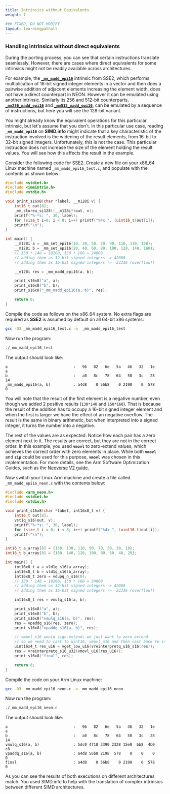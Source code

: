 ```yaml
---
title: Intrinsics without Equivalents
weight: 7

### FIXED, DO NOT MODIFY
layout: learningpathall
---
```


### Handling intrinsics without direct equivalents

During the porting process, you can see that certain instructions translate seamlessly. However, there are cases where direct equivalents for some intrinsics might not be readily available across architectures. 

For example, the [**`_mm_madd_epi16`**](https://simd.info/c_intrinsic/_mm_madd_epi16/) intrinsic from SSE2, which performs multiplication of 16-bit signed integer elements in a vector and then does a pairwise addition of adjacent elements increasing the element width, does not have a direct counterpart in NEON. However it can be emulated using another intrinsic. Similarly its 256 and 512-bit counterparts, [**`_mm256_madd_epi16`**](https://simd.info/c_intrinsic/_mm256_madd_epi16/) and [**`_mm512_madd_epi16`**](https://simd.info/c_intrinsic/_mm512_madd_epi16/), can be emulated by a sequence of instructions, but here you will see the 128-bit variant.

You might already know the equivalent operations for this particular intrinsic, but let's assume that you don't. In this particular use case, reading **`_mm_madd_epi16`** on **SIMD.info** might indicate that a key characteristic of the instruction involved is the widening of the result elements, from 16-bit to 32-bit signed integers. Unfortunately, this is not the case. This particular instruction does not increase the size of the element holding the result values. You will see how this affects the result in the example.

Consider the following code for SSE2. Create a new file on your x86_64 Linux machine named `_mm_madd_epi16_test.c`, and populate with the contents as shown below:

```C
#include <stdint.h>
#include <immintrin.h>
#include <stdio.h>

void print_s16x8(char *label, __m128i v) {
    int16_t out[8];
    _mm_storeu_si128((__m128i*)out, v);
    printf("%-*s: ", 30, label);
    for (size_t i=0; i < 8; i++) printf("%4x ", (uint16_t)out[i]);
    printf("\n");
}

int main() {
    __m128i a = _mm_set_epi16(10, 30, 50, 70, 90, 110, 130, 150);
    __m128i b = _mm_set_epi16(20, 40, 60, 80, 100, 120, 140, 160);
    // 130 * 140 = 18200, 150 * 160 = 24000
    // adding them as 32-bit signed integers -> 42000
    // adding them as 16-bit signed integers -> -23336 (overflow!)

    __m128i res = _mm_madd_epi16(a, b);

    print_s16x8("a", a);
    print_s16x8("b", b);
    print_s16x8("_mm_madd_epi16(a, b)", res);

    return 0;
}
```

Compile the code as follows on the x86_64 system. No extra flags are required as **SSE2** is assumed by default on all 64-bit x86 systems:
```bash
gcc -O3 _mm_madd_epi16_test.c -o  _mm_madd_epi16_test
```

Now run the program:
```bash
./_mm_madd_epi16_test
```

The output should look like: 
```output
a                             :   96   82   6e   5a   46   32   1e    a
b                             :   a0   8c   78   64   50   3c   28   14
_mm_madd_epi16(a, b)          : a4d8    0 56b8    0 2198    0  578    0
```

You will note that the result of the first element is a negative number, even though we added 2 positive results (`130*140` and `150*160`). That is because the result of the addition has to occupy a 16-bit signed integer element and when the first is larger we have the effect of an negative overflow. The result is the same in binary arithmetic, but when interpreted into a signed integer, it turns the number into a negative.

The rest of the values are as expected. Notice how each pair has a zero element next to it. The results are correct, but they are not in the correct order. In this example, you used **`vmovl`** to zero-extend values, which achieves the correct order with zero elements in place. While both **`vmovl`** and **`zip`** could be used for this purpose, **`vmovl`** was chosen in this implementation. For more details, see the Arm Software Optimization Guides, such as the [Neoverse V2 guide](https://developer.arm.com/documentation/109898/latest/).

Now switch your Linux Arm machine and create a file called `_mm_madd_epi16_neon.c` with the contents below:
```C
#include <arm_neon.h>
#include <stdint.h>
#include <stdio.h>

void print_s16x8(char *label, int16x8_t v) {
    int16_t out[8];
    vst1q_s16(out, v);
    printf("%-*s: ", 30, label);
    for (size_t i = 0; i < 8; i++) printf("%4x ", (uint16_t)out[i]);
    printf("\n");
}

int16_t a_array[8] = {150, 130, 110, 90, 70, 50, 30, 10};
int16_t b_array[8] = {160, 140, 120, 100, 80, 60, 40, 20};

int main() {
    int16x8_t a = vld1q_s16(a_array);
    int16x8_t b = vld1q_s16(b_array);
    int16x8_t zero = vdupq_n_s16(0);
    // 130 * 140 = 18200, 150 * 160 = 24000
    // adding them as 32-bit signed integers -> 42000
    // adding them as 16-bit signed integers -> -23336 (overflow!)

    int16x8_t res = vmulq_s16(a, b);

    print_s16x8("a", a);
    print_s16x8("b", b);
    print_s16x8("vmulq_s16(a, b)", res);
    res = vpaddq_s16(res, zero);
    print_s16x8("vpaddq_s16(a, b)", res);

    // vmovl_s16 would sign-extend; we just want to zero-extend
    // so we need to cast to uint16, vmovl_u16 and then cast back to int16
    uint16x4_t res_u16 = vget_low_u16(vreinterpretq_u16_s16(res));
    res = vreinterpretq_s16_u32(vmovl_u16(res_u16));
    print_s16x8("final", res);

    return 0;
}
```

Compile the code on your Arm Linux machine:

```bash
gcc -O3 _mm_madd_epi16_neon.c -o _mm_madd_epi16_neon
```

Now run the program:
```bash
./_mm_madd_epi16_neon.c
```

The output should look like: 
```output
a                             :   96   82   6e   5a   46   32   1e    a
b                             :   a0   8c   78   64   50   3c   28   14
vmulq_s16(a, b)               : 5dc0 4718 3390 2328 15e0  bb8  4b0   c8
vpaddq_s16(a, b)              : a4d8 56b8 2198  578    0    0    0    0
final                         : a4d8    0 56b8    0 2198    0  578    0
```

As you can see the results of both executions on different architectures match. You used SIMD.info to help with the translation of complex intrinsics between different SIMD architectures.

